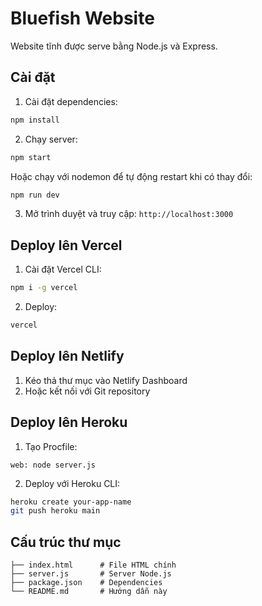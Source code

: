 # Bluefish Website

Website tĩnh được serve bằng Node.js và Express.

## Cài đặt

1. Cài đặt dependencies:
```bash
npm install
```

2. Chạy server:
```bash
npm start
```

Hoặc chạy với nodemon để tự động restart khi có thay đổi:
```bash
npm run dev
```

3. Mở trình duyệt và truy cập: `http://localhost:3000`

## Deploy lên Vercel

1. Cài đặt Vercel CLI:
```bash
npm i -g vercel
```

2. Deploy:
```bash
vercel
```

## Deploy lên Netlify

1. Kéo thả thư mục vào Netlify Dashboard
2. Hoặc kết nối với Git repository

## Deploy lên Heroku

1. Tạo Procfile:
```
web: node server.js
```

2. Deploy với Heroku CLI:
```bash
heroku create your-app-name
git push heroku main
```

## Cấu trúc thư mục

```
├── index.html      # File HTML chính
├── server.js       # Server Node.js
├── package.json    # Dependencies
└── README.md       # Hướng dẫn này
```
